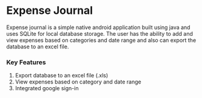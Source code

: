 # Expense Journal
Expense journal is a simple native android application built using java and uses SQLite for local database storage. The user has the ability to add and view expenses based on categories and date range and also can export the database to an excel file.
### Key Features
1. Export database to an excel file (.xls)
2. View expenses based on category and date range
3. Integrated google sign-in
